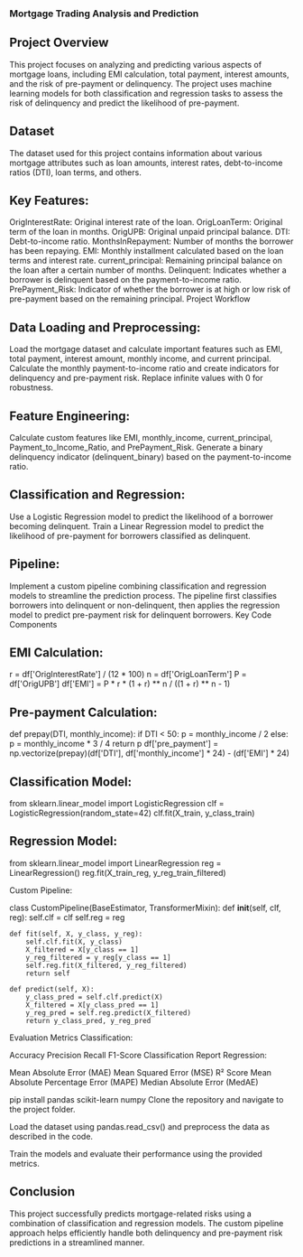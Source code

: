 ### Mortgage Trading Analysis and Prediction
## Project Overview
This project focuses on analyzing and predicting various aspects of mortgage loans, including EMI calculation, total payment, interest amounts, and the risk of pre-payment or delinquency. The project uses machine learning models for both classification and regression tasks to assess the risk of delinquency and predict the likelihood of pre-payment.

## Dataset
The dataset used for this project contains information about various mortgage attributes such as loan amounts, interest rates, debt-to-income ratios (DTI), loan terms, and others.

## Key Features:
OrigInterestRate: Original interest rate of the loan.
OrigLoanTerm: Original term of the loan in months.
OrigUPB: Original unpaid principal balance.
DTI: Debt-to-income ratio.
MonthsInRepayment: Number of months the borrower has been repaying.
EMI: Monthly installment calculated based on the loan terms and interest rate.
current_principal: Remaining principal balance on the loan after a certain number of months.
Delinquent: Indicates whether a borrower is delinquent based on the payment-to-income ratio.
PrePayment_Risk: Indicator of whether the borrower is at high or low risk of pre-payment based on the remaining principal.
Project Workflow
## Data Loading and Preprocessing:

Load the mortgage dataset and calculate important features such as EMI, total payment, interest amount, monthly income, and current principal.
Calculate the monthly payment-to-income ratio and create indicators for delinquency and pre-payment risk.
Replace infinite values with 0 for robustness.
## Feature Engineering:

Calculate custom features like EMI, monthly_income, current_principal, Payment_to_Income_Ratio, and PrePayment_Risk.
Generate a binary delinquency indicator (delinquent_binary) based on the payment-to-income ratio.
## Classification and Regression:

Use a Logistic Regression model to predict the likelihood of a borrower becoming delinquent.
Train a Linear Regression model to predict the likelihood of pre-payment for borrowers classified as delinquent.
## Pipeline:

Implement a custom pipeline combining classification and regression models to streamline the prediction process. The pipeline first classifies borrowers into delinquent or non-delinquent, then applies the regression model to predict pre-payment risk for delinquent borrowers.
Key Code Components

## EMI Calculation:
r = df['OrigInterestRate'] / (12 * 100)
n = df['OrigLoanTerm']
P = df['OrigUPB']
df['EMI'] = P * r * (1 + r) ** n / ((1 + r) ** n - 1)

## Pre-payment Calculation:
def prepay(DTI, monthly_income):
    if DTI < 50:
        p = monthly_income / 2
    else:
        p = monthly_income * 3 / 4
    return p
df['pre_payment'] = np.vectorize(prepay)(df['DTI'], df['monthly_income'] * 24) - (df['EMI'] * 24)

## Classification Model:
from sklearn.linear_model import LogisticRegression
clf = LogisticRegression(random_state=42)
clf.fit(X_train, y_class_train)


## Regression Model:
from sklearn.linear_model import LinearRegression
reg = LinearRegression()
reg.fit(X_train_reg, y_reg_train_filtered)

Custom Pipeline:

class CustomPipeline(BaseEstimator, TransformerMixin):
    def __init__(self, clf, reg):
        self.clf = clf
        self.reg = reg

    def fit(self, X, y_class, y_reg):
        self.clf.fit(X, y_class)
        X_filtered = X[y_class == 1]
        y_reg_filtered = y_reg[y_class == 1]
        self.reg.fit(X_filtered, y_reg_filtered)
        return self

    def predict(self, X):
        y_class_pred = self.clf.predict(X)
        X_filtered = X[y_class_pred == 1]
        y_reg_pred = self.reg.predict(X_filtered)
        return y_class_pred, y_reg_pred
        
Evaluation Metrics
Classification:

Accuracy
Precision
Recall
F1-Score
Classification Report
Regression:

Mean Absolute Error (MAE)
Mean Squared Error (MSE)
R² Score
Mean Absolute Percentage Error (MAPE)
Median Absolute Error (MedAE)

pip install pandas scikit-learn numpy
Clone the repository and navigate to the project folder.

Load the dataset using pandas.read_csv() and preprocess the data as described in the code.

Train the models and evaluate their performance using the provided metrics.

## Conclusion
This project successfully predicts mortgage-related risks using a combination of classification and regression models. The custom pipeline approach helps efficiently handle both delinquency and pre-payment risk predictions in a streamlined manner.
